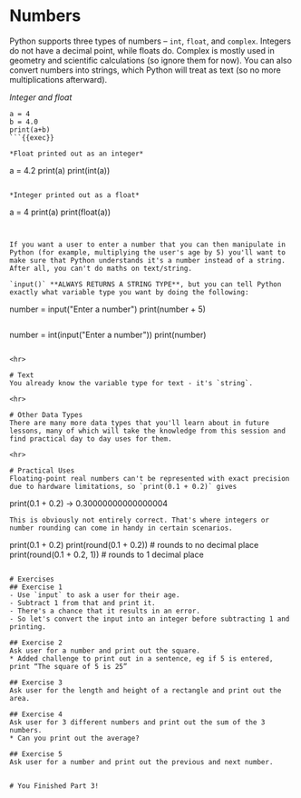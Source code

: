 # Numbers

Python supports three types of numbers – `int`, `float`, and `complex`. Integers do not have a decimal point, while floats do. Complex is mostly used in geometry and scientific calculations (so ignore them for now). You can also convert numbers into strings, which Python will treat as text (so no more multiplications afterward).

*Integer and float*
```
a = 4
b = 4.0
print(a+b)
```{{exec}}

*Float printed out as an integer*
```
a = 4.2
print(a)
print(int(a))
```{{exec}}

*Integer printed out as a float*
```
a = 4
print(a)
print(float(a))
```{{exec}}


If you want a user to enter a number that you can then manipulate in Python (for example, multiplying the user's age by 5) you'll want to make sure that Python understands it's a number instead of a string. After all, you can't do maths on text/string.

`input()` **ALWAYS RETURNS A STRING TYPE**, but you can tell Python exactly what variable type you want by doing the following:

```
number = input("Enter a number")
print(number + 5)
```{{copy}}

```
number = int(input("Enter a number"))
print(number)
```{{copy}}

<hr>

# Text
You already know the variable type for text - it's `string`.

<hr>

# Other Data Types
There are many more data types that you'll learn about in future lessons, many of which will take the knowledge from this session and find practical day to day uses for them.

<hr>

# Practical Uses
Floating-point real numbers can't be represented with exact precision due to hardware limitations, so `print(0.1 + 0.2)` gives 
```
print(0.1 + 0.2)
-> 0.30000000000000004
```
This is obviously not entirely correct. That's where integers or number rounding can come in handy in certain scenarios.

```
print(0.1 + 0.2)
print(round(0.1 + 0.2)) # rounds to no decimal place
print(round(0.1 + 0.2, 1)) # rounds to 1 decimal place
```{{exec}}

# Exercises
## Exercise 1
- Use `input` to ask a user for their age.
- Subtract 1 from that and print it.
- There's a chance that it results in an error.
- So let's convert the input into an integer before subtracting 1 and printing.

## Exercise 2
Ask user for a number and print out the square.
* Added challenge to print out in a sentence, eg if 5 is entered, print “The square of 5 is 25”

## Exercise 3
Ask user for the length and height of a rectangle and print out the area.

## Exercise 4
Ask user for 3 different numbers and print out the sum of the 3 numbers.
* Can you print out the average?

## Exercise 5
Ask user for a number and print out the previous and next number.


# You Finished Part 3!
